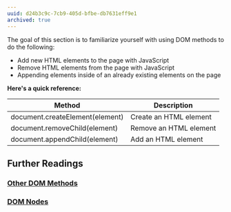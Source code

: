 ```yaml
---
uuid: d24b3c9c-7cb9-405d-bfbe-db7631eff9e1
archived: true
---
```


The goal of this section is to familiarize yourself with using DOM methods to do the following:

- Add new HTML elements to the page with JavaScript
- Remove HTML elements from the page with JavaScript
- Appending elements inside of an already existing elements on the page


**Here's a quick reference:**


| Method                          | Description            |
| ------------------------------- |------------------------|
| document.createElement(element) | Create an HTML element |
| document.removeChild(element)   | Remove an HTML element |
| document.appendChild(element)   | Add an HTML element    |


## Further Readings

### [Other DOM Methods](http://www.w3schools.com/js/js_htmldom_document.asp)
### [DOM Nodes](http://www.w3schools.com/js/js_htmldom_nodes.asp)
